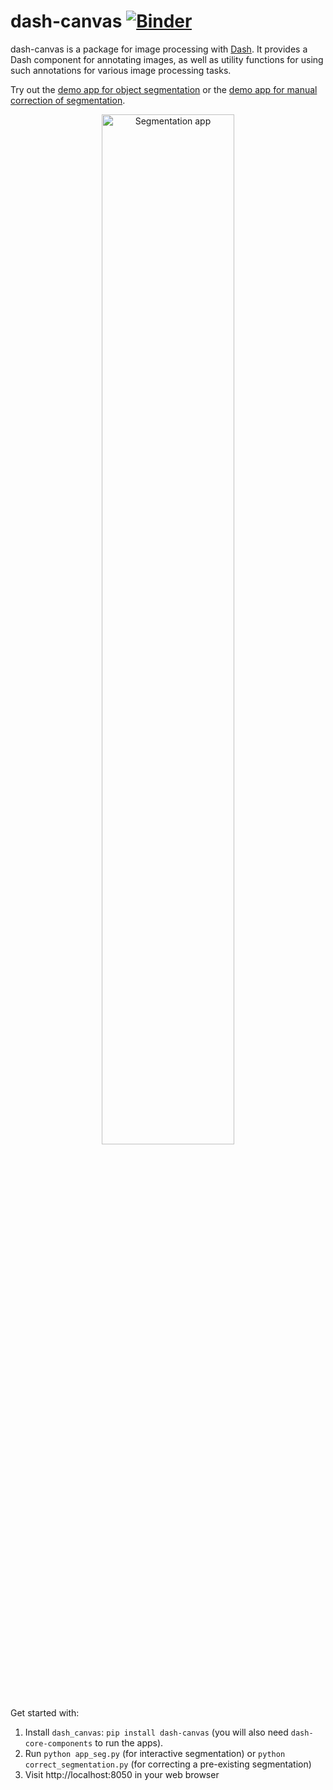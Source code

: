 # dash-canvas [![Binder](https://mybinder.org/badge_logo.svg)](https://mybinder.org/v2/gh/plotly/dash-canvas/master?urlpath=apps%2Fbinder%2Fcorrect_segmentation.ipynb)

dash-canvas is a package for image processing with 
[Dash](https://dash.plot.ly/). It provides a Dash component for
annotating images, as well as utility functions for using such
annotations for various image processing tasks. 

Try out the 
[demo app for object segmentation](http://dash-canvas.herokuapp.com/app1) or the
[demo app for manual correction of segmentation](https://dash-canvas.herokuapp.com/app2).

<p style="text-align:center;"><img src="doc/segmentation.gif" alt="Segmentation app" width="65%"></p>


Get started with:
1. Install `dash_canvas`: `pip install dash-canvas` (you will also need
   `dash-core-components` to run the apps).
2. Run `python app_seg.py` (for interactive segmentation) or 
   `python correct_segmentation.py` (for correcting a pre-existing
   segmentation)
3. Visit http://localhost:8050 in your web browser


